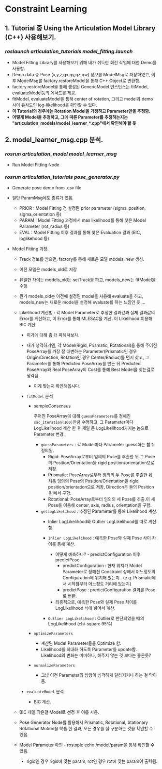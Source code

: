 # Constraint Learning

## 1. Tutorial 중 Using the Articulation Model Library (C++) 사용해보기. 

### ***roslaunch articulation_tutorials model_fitting.launch***

* Model Fitting Library를 사용해보기 위해 내가 취득한 회전 작업에 대한 Demo를 사용함. 
* Demo data 중 Pose (x,y,z,qx,qy,qz,qw) 정보를 ModelMsg로 저장하였고, 이후 ModelMsg를 factory.restoreModel을 통해 C++ Object로 변환함. 
* factory.restoreModel을 통해 생성된 GenericModel 인스턴스는 fitModel, evaluateModel등의 메서드를 제공. 
* fitModel, evaluateModel을 통해 center of rotation, 그리고 model과 demo 사이 유사도인 log-likelihood를 확인할 수 있다. 
* **이 Tutorial의 경우에는 Rotation Model을 가정하고 Parameter만을 추정함.**
* **어떻게 Model을 추정하고, 그에 따른 Parameter를 추정하는지는 "articulation_models/model_learner_*.cpp"에서 확인해야 할 듯**


## 2. model_learner_msg.cpp 분석. 

### ***rosrun articulation_model model_learner_msg***
 - Run Model Fitting Node

### ***rosrun articulation_tutorials pose_generator.py***
 - Generate pose demo from .csv file

* 일단 ParamMsg에도 종류가 있음. 

    * PRIOR : Model Fitting 전 설정된 prior parameter (sigma_position, sigma_orientation 등)
    * PARAM : Model Fitting 과정에서 max likelihood를 통해 찾은 Model Parameter (rot_radius 등)
    * EVAL : Model Fitting 이후 결과를 통해 찾은 Evaluation 결과 (BIC, loglikehood 등)

* Model Fitting 과정. 

    * Track 정보를 받으면, factory를 통해 새로운 모델 models_new 생성. 
    * 이전 모델은 models_old로 저장

    * 유일한 차이는 models_old는 setTrack을 하고, models_new는 fitModel을 수행. 
    * 뭔가 models_old는 이전에 설정된 model을 사용해 evaluate을 하고, models_new는 새로운 model을 설정해 evaluate를 하는 느낌인 듯....

    * Likelihood 계산법 : 각 Model Parameter로 추정한 결과값과 실제 결과값의 Error를 계산하고, 이 Error를 통해 MLESAC을 계산. 이 Likelihood 이용해 BIC 계산. 
        * 이거에 대해 좀 더 파헤쳐보자. 
        * 내가 생각하기엔, 각 Model(Rigid, Prismatic, Rotational)을 통해 주어진 PoseArray를 가장 잘 대변하는 Parameter(Prismatic인 경우 Origin/Direction, Rotation인 경우 Center/Radius)를 먼저 찾고, 그 Parameter를 통해 Predicted PoseArray를 만든 뒤 Predicted PoseArray와 Real PoseArray의 Cost를 통해 Best Model을 찾는걸로 생각됨. 
            * 이게 맞는지 확인해봅시다. 

        * `fitModel` 분석
          * sampleConsensus
          
              주어진 PoseArray에 대해 `guessParameters`를 정해진 `sac_iteration(100)`만큼 수행하고, 그 Parameter마다 LogLikelihood 계산 한 후 제일 큰 LogLikelihood가지는 놈으로 Parameter 변경. 
          
            * `guessParameters` : 각 Model마다 Parameter guess하는 함수 정의됨. 
              * Rigid: PoseArray로부터 임의의 Pose를 추출한 뒤 그 Pose의 Position/Orientation을 rigid position/orientation으로 저장. 
              * Prismatic: PoseArray로부터 임의의 두 Pose를 추출한 뒤 처음 임의의 Pose의 Position/Orientation을 rigid position/orientation으로 저장, Direction은 둘의 Position을 빼서 구함. 
              * Rotational: PoseArray로부터 임의의 세 Pose를 추출.이 세 Pose를 이용해 center, axis, radius, orientation을 구함.  
            * `getLogLikelihood` : 추정된 Parameter를 통해 Likelihood 계산. 
              * Inlier LogLikelihood와 Outlier LogLikelihood를 따로 계산함. 
              * `Inlier LogLikelihood` : 예측한 Pose와 실제 Pose 사이 차이를 통해 계산. 
                * 어떻게 예측하나? - predictConfiguration 이후 predictPose
                  * predictConfiguration : 현재 위치가 Model Parameter로 정해진 Constraint 상에서 어느정도의 Configuration에 위치해 있는지.. (e.g. Prismatic에서 시작점부터 어느정도 거리에 있는지)
                  * predictPose : predictConfiguration 결과를 Pose로 변환. 
                * 최종적으로, 예측한 Pose와 실제 Pose 차이를 LogLikelihood 식에 넣어서 계산. 

              * `Outlier LogLikelihood` : Outlier로 판단되었을 때의 LogLikelihood (chi-square 95%)

          * `optimizeParameters`
            * 계산된 Model Parameter들을 Optimize 함. 
            * Likelihood를 최대화 하도록 Parameter를 update함. Likelihood의 변화는 미미하나, 해주지 않는 것 보다는 좋은듯? 

          * `normalizeParameters`
            * 그냥 이전 Parameter와 방향이 심각하게 달라지거나 하는 걸 막아줌. 


        * `evaluateModel` 분석
          * BIC 계산. 

    * BIC 제일 작은걸 Model로 선정 후 이를 사용. 

    * Pose Generator Node를 활용해서 Prismatic, Rotational, Stationary Rotational Motion을 학습 한 결과, 모든 경우를 잘 구분하는 것을 확인할 수 있음. 

    * Model Parameter 확인 - rostopic echo /model/param을 통해 확인할 수 있음. 
        * rigid인 경우 rigid에 맞는 param, rot인 경우 rot에 맞는 param이 출력됨. 